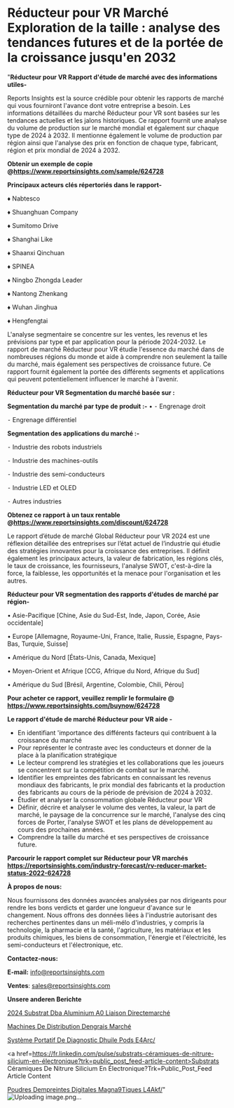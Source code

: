 # Réducteur pour VR Marché Exploration de la taille : analyse des tendances futures et de la portée de la croissance jusqu'en 2032

"<strong>Réducteur pour VR Rapport d'étude de marché avec des informations utiles-</strong>

Reports Insights est la source crédible pour obtenir les rapports de marché qui vous fourniront l'avance dont votre entreprise a besoin. Les informations détaillées du marché Réducteur pour VR sont basées sur les tendances actuelles et les jalons historiques. Ce rapport fournit une analyse du volume de production sur le marché mondial et également sur chaque type de 2024 à 2032. Il mentionne également le volume de production par région ainsi que l'analyse des prix en fonction de chaque type, fabricant, région et prix mondial de 2024 à 2032.

<strong><b>Obtenir un exemple de copie @</b></strong><a href=https://www.reportsinsights.com/sample/624728><strong><b>https://www.reportsinsights.com/sample/624728</b></strong></a>

<b>Principaux acteurs clés répertoriés dans le rapport-</b>

<b> </b>♦ Nabtesco

♦ Shuanghuan Company

♦ Sumitomo Drive

♦ Shanghai Like

♦ Shaanxi Qinchuan

♦ SPINEA

♦ Ningbo Zhongda Leader

♦ Nantong Zhenkang

♦ Wuhan Jinghua

♦ Hengfengtai

L'analyse segmentaire se concentre sur les ventes, les revenus et les prévisions par type et par application pour la période 2024-2032. Le rapport de marché Réducteur pour VR étudie l'essence du marché dans de nombreuses régions du monde et aide à comprendre non seulement la taille du marché, mais également ses perspectives de croissance future. Ce rapport fournit également la portée des différents segments et applications qui peuvent potentiellement influencer le marché à l'avenir.

<strong>Réducteur pour VR Segmentation du marché basée sur :</strong>

<strong>Segmentation du marché par type de produit :-</strong>
•
⁃ Engrenage droit

⁃ Engrenage différentiel

<strong>Segmentation des applications du marché :-</strong>

⁃ Industrie des robots industriels

⁃ Industrie des machines-outils

⁃ Industrie des semi-conducteurs

⁃ Industrie LED et OLED

⁃ Autres industries

<strong><b>Obtenez ce rapport à un taux rentable @</b></strong><a href=https://www.reportsinsights.com/discount/624728><strong><b>https://www.reportsinsights.com/discount/624728</b></strong></a>

Le rapport d’étude de marché Global Réducteur pour VR 2024 est une réflexion détaillée des entreprises sur l’état actuel de l’industrie qui étudie des stratégies innovantes pour la croissance des entreprises. Il définit également les principaux acteurs, la valeur de fabrication, les régions clés, le taux de croissance, les fournisseurs, l'analyse SWOT, c'est-à-dire la force, la faiblesse, les opportunités et la menace pour l'organisation et les autres.

<strong>Réducteur pour VR segmentation des rapports d'études de marché par région-</strong>

• Asie-Pacifique [Chine, Asie du Sud-Est, Inde, Japon, Corée, Asie occidentale]

• Europe [Allemagne, Royaume-Uni, France, Italie, Russie, Espagne, Pays-Bas, Turquie, Suisse]

• Amérique du Nord [États-Unis, Canada, Mexique]

• Moyen-Orient et Afrique [CCG, Afrique du Nord, Afrique du Sud]

• Amérique du Sud [Brésil, Argentine, Colombie, Chili, Pérou]

<strong>Pour acheter ce rapport, veuillez remplir le formulaire @   <a href=https://www.reportsinsights.com/buynow/624728>https://www.reportsinsights.com/buynow/624728</a></strong>

<strong>Le rapport d'étude de marché Réducteur pour VR aide -</strong>
<ul>
  <li>En identifiant 'importance des différents facteurs qui contribuent à la croissance du marché</li>
  <li>Pour représenter le contraste avec les conducteurs et donner de la place à la planification stratégique</li>
  <li>Le lecteur comprend les stratégies et les collaborations que les joueurs se concentrent sur la compétition de combat sur le marché.</li>
  <li>Identifier les empreintes des fabricants en connaissant les revenus mondiaux des fabricants, le prix mondial des fabricants et la production des fabricants au cours de la période de prévision de 2024 à 2032.</li>
  <li>Étudier et analyser la consommation globale Réducteur pour VR</li>
  <li>Définir, décrire et analyser le volume des ventes, la valeur, la part de marché, le paysage de la concurrence sur le marché, l'analyse des cinq forces de Porter, l'analyse SWOT et les plans de développement au cours des prochaines années.</li>
  <li>Comprendre la taille du marché et ses perspectives de croissance future.</li>
</ul>

<strong>Parcourir le rapport complet sur Réducteur pour VR marchés <a href=https://reportsinsights.com/industry-forecast/rv-reducer-market-status-2022-624728>https://reportsinsights.com/industry-forecast/rv-reducer-market-status-2022-624728</a></strong>

<strong>À propos de nous:</strong>

Nous fournissons des données avancées analysées par nos dirigeants pour rendre les bons verdicts et garder une longueur d'avance sur le changement. Nous offrons des données liées à l'industrie autorisant des recherches pertinentes dans un méli-mélo d'industries, y compris la technologie, la pharmacie et la santé, l'agriculture, les matériaux et les produits chimiques, les biens de consommation, l'énergie et l'électricité, les semi-conducteurs et l'électronique, etc.

<strong>Contactez-nous:</strong>

<strong>E-mail:</strong> <a href=mailto:info@reportsinsights.com>info@reportsinsights.com</a>

<strong>Ventes</strong>: <a href=mailto:sales@reportsinsights.com>sales@reportsinsights.com</a>

<strong>Unsere anderen Berichte</strong>

<a href=https://www.linkedin.com/pulse/2024-substrat-dba-aluminium-%C3%A0-liaison-directemarch%C3%A9-u9hhc/>2024 Substrat Dba Aluminium A0 Liaison Directemarché</a>

<a href=https://www.linkedin.com/pulse/machines-de-distribution-dengrais-march%C3%A9-2024-qumrc/>Machines De Distribution Dengrais Marché</a>

<a href=https://www.linkedin.com/pulse/système-portatif-de-diagnostic-dhuile-pods-e4arc/>Système Portatif De Diagnostic Dhuile Pods E4Arc/</a>

<a href=https://fr.linkedin.com/pulse/substrats-céramiques-de-nitrure-silicium-en-électronique?trk=public_post_feed-article-content>Substrats Céramiques De Nitrure Silicium En Électronique?Trk=Public_Post_Feed Article Content</a>

<a href=https://www.linkedin.com/pulse/poudres-dempreintes-digitales-magn%C3%A9tiques-l4akf/>Poudres Dempreintes Digitales Magna9Tiques L4Akf/</a>"
![Uploading image.png…]()
